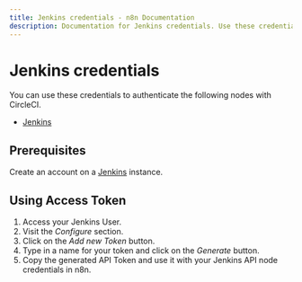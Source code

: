 ```yaml
---
title: Jenkins credentials - n8n Documentation
description: Documentation for Jenkins credentials. Use these credentials to authenticate Jenkins in n8n, a workflow automation platform.
---
```


# Jenkins credentials

You can use these credentials to authenticate the following nodes with CircleCI.

- [Jenkins](/integrations/builtin/app-nodes/n8n-nodes-base.jenkins/)


## Prerequisites

Create an account on a [Jenkins](https://www.jenkins.io/) instance.

## Using Access Token

1. Access your Jenkins User.
2. Visit the *Configure* section.
3. Click on the *Add new Token* button.
4. Type in a name for your token and click on the *Generate* button.
5. Copy the generated API Token and use it with your Jenkins API node credentials in n8n.

